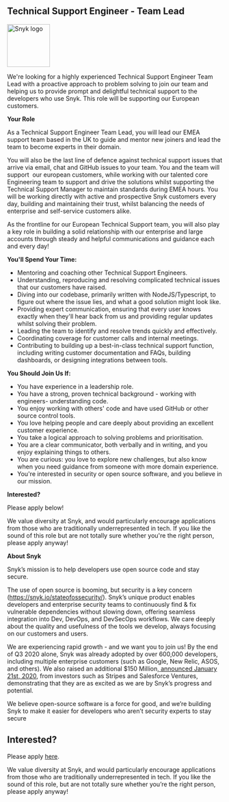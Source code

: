 Technical Support Engineer - Team Lead
---

<img src="https://res.cloudinary.com/snyk/image/upload/v1537345894/press-kit/brand/logo-black.png" width="100" alt="Snyk logo" />

<p><span style="font-weight: 400;">We're looking for a highly experienced Technical Support Engineer Team Lead with a proactive approach to problem solving to join our team and helping us to provide prompt and delightful technical support to the developers who use Snyk. This role will be supporting our European customers.</span></p>
<p><strong>Your Role</strong></p>
<p><span style="font-weight: 400;">As a Technical Support Engineer Team Lead, you will lead our EMEA support team based in the UK to guide and mentor new joiners and lead the team to become experts in their domain.&nbsp;</span></p>
<p><span style="font-weight: 400;">You will also be the last line of defence against technical support issues that arrive via email, chat and GitHub issues to your team. You and the team will support&nbsp; our european customers, while working with our talented core Engineering team to support and drive the solutions whilst supporting the Technical Support Manager to maintain standards during EMEA hours. You will be working directly with active and prospective Snyk customers every day, building and maintaining their trust, whilst balancing the needs of enterprise and self-service customers alike.&nbsp;</span></p>
<p><span style="font-weight: 400;">As the frontline for our European Technical Support team, you will also play a key role in building a solid relationship with our enterprise and large accounts through steady and helpful communications and guidance each and every day!</span></p>
<p><strong>You'll Spend Your Time:&nbsp;</strong></p>
<ul>
<li style="font-weight: 400;"><span style="font-weight: 400;">Mentoring and coaching other Technical Support Engineers.</span></li>
<li style="font-weight: 400;"><span style="font-weight: 400;">Understanding, reproducing and resolving complicated technical issues that our customers have raised.</span></li>
<li style="font-weight: 400;"><span style="font-weight: 400;">Diving into our codebase, primarily written with NodeJS/Typescript, to figure out where the issue lies, and what a good solution might look like.&nbsp;</span></li>
<li style="font-weight: 400;"><span style="font-weight: 400;">Providing expert communication, ensuring that every user knows exactly when they'll hear back from us and providing regular updates whilst solving their problem.&nbsp;</span></li>
<li style="font-weight: 400;"><span style="font-weight: 400;">Leading the team to identify and resolve trends quickly and effectively.&nbsp;</span></li>
<li style="font-weight: 400;"><span style="font-weight: 400;">Coordinating coverage for customer calls and internal meetings.&nbsp;</span></li>
<li style="font-weight: 400;"><span style="font-weight: 400;">Contributing to building up a best-in-class technical support function, including writing customer documentation and FAQs, building dashboards, or designing integrations between tools.&nbsp;</span></li>
</ul>
<p><strong>You Should Join Us If:&nbsp;</strong></p>
<ul>
<li style="font-weight: 400;"><span style="font-weight: 400;">You have experience in a leadership role.&nbsp;</span></li>
<li style="font-weight: 400;"><span style="font-weight: 400;">You have a strong, proven technical background - working with engineers- understanding code.</span></li>
<li style="font-weight: 400;"><span style="font-weight: 400;">You enjoy working with others' code and have used GitHub or other source control tools.&nbsp;</span></li>
<li style="font-weight: 400;"><span style="font-weight: 400;">You love helping people and care deeply about providing an excellent customer experience.&nbsp;</span></li>
<li style="font-weight: 400;"><span style="font-weight: 400;">You take a logical approach to solving problems and prioritisation.&nbsp;</span></li>
<li style="font-weight: 400;"><span style="font-weight: 400;">You are a clear communicator, both verbally and in writing, and you enjoy explaining things to others.&nbsp;</span></li>
<li style="font-weight: 400;"><span style="font-weight: 400;">You are curious: you love to explore new challenges, but also know when you need guidance from someone with more domain experience.&nbsp;</span></li>
<li style="font-weight: 400;"><span style="font-weight: 400;">You're interested in security or open source software, and you believe in our mission.&nbsp;</span></li>
</ul>
<p><strong>Interested?</strong></p>
<p><span style="font-weight: 400;">Please apply below!</span></p>
<p><span style="font-weight: 400;">We value diversity at Snyk, and would particularly encourage applications from those who are traditionally underrepresented in tech. If you like the sound of this role but are not totally sure whether you're the right person, please apply anyway!</span></p>
<p><strong>About Snyk</strong></p>
<p><span style="font-weight: 400;">Snyk’s mission is to help developers use open source code and stay secure.&nbsp;</span></p>
<p><span style="font-weight: 400;">The use of open source is booming, but security is a key concern (</span><a href="https://snyk.io/stateofossecurity/"><span style="font-weight: 400;">https://snyk.io/stateofossecurity/</span></a><span style="font-weight: 400;">). Snyk’s unique product enables developers and enterprise security teams to continuously find &amp; fix vulnerable dependencies without slowing down, offering seamless integration into Dev, DevOps, and DevSecOps workflows. We care deeply about the quality and usefulness of the tools we develop, always focusing on our customers and users.&nbsp;</span></p>
<p><span style="font-weight: 400;">We are experiencing rapid growth - and we want you to join us! By the end of Q3 2020 alone, Snyk was already adopted by over 600,000 developers, including multiple enterprise customers (such as Google, New Relic, ASOS, and others). We also raised an additional $150 Million,</span><a href="https://snyk.io/blog/snyk-closes-150m/"> <span style="font-weight: 400;">announced January 21st, 2020</span></a><span style="font-weight: 400;">, from investors such as Stripes and Salesforce Ventures, demonstrating that they are as excited as we are by Snyk’s progress and potential.</span></p>
<p><span style="font-weight: 400;">We believe open-source software is a force for good, and we’re building Snyk to make it easier for developers who aren’t security experts to stay secure</span></p>

Interested?
---

Please apply [here](https://boards.greenhouse.io/snyk/jobs/4467739002#app).

We value diversity at Snyk, and would particularly encourage applications from those who are traditionally underrepresented in tech.
If you like the sound of this role, but are not totally sure whether you’re the right person, please apply anyway!

